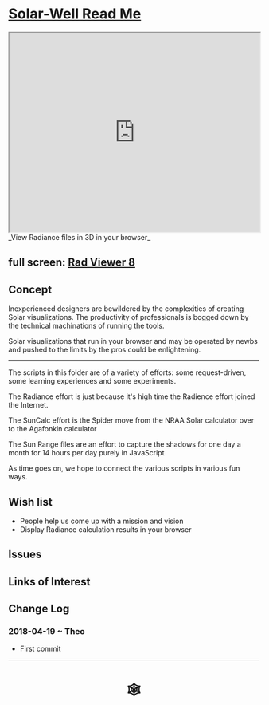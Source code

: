 <span style=display:none; >[You are now in a GitHub source code view - click this link to view Read Me file as a web page]( http://www.ladybug.tools/spider/#solar-well/README.md "View file as a web page." ) </span>

# [Solar-Well Read Me]( #solar-well/README.md )


<iframe class=iframeReadMe src=https://www.ladybug.tools/spider/solar-well/rad-viewer/rad-viewer-8.html width=100% height=400px >Iframes are not displayed on github.com</iframe>
_View Radiance files in 3D in your browser_


## full screen: [Rad Viewer 8]( https://www.ladybug.tools/spider/solar-well/rad-viewer/rad-viewer-8.html )


## Concept

Inexperienced designers are bewildered by the complexities of creating Solar visualizations. The productivity of professionals is bogged down by the technical machinations of running the tools.

Solar visualizations that run in your browser and may be operated by newbs and pushed to the limits by the pros could be enlightening.

***

The scripts in this folder are of a variety of efforts: some request-driven, some learning experiences and some experiments.

The Radiance effort is just because it's high time the Radience effort joined the Internet.

The SunCalc effort is the Spider move from the NRAA Solar calculator over to the Agafonkin calculator

The Sun Range files are an effort to capture the shadows for one day a month for 14 hours per day purely in JavaScript

As time goes on, we hope to connect the various scripts in various fun ways.

## Wish list

* People help us come up with a mission and vision
* Display Radiance calculation results in your browser

## Issues



## Links of Interest



## Change Log

### 2018-04-19 ~ Theo

* First commit

***

# <center title="hello!" ><a href=javascript:window.scrollTo(0,0); style=text-decoration:none; > &#x1f578; </a></center>



